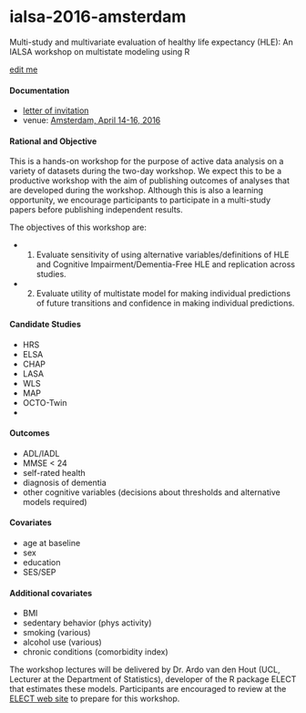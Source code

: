 # ialsa-2016-amsterdam
Multi-study and multivariate evaluation of healthy life expectancy (HLE): An IALSA workshop on multistate modeling using R 


[edit me](https://github.com/IALSA/ialsa-2016-amsterdam/edit/master/README.md)


#### Documentation
- [letter of invitation](./documentation/log/2016-03-02-invitation-letter.md)   
- venue: [Amsterdam, April 14-16, 2016](/documentation/venue.md)


#### Rational and Objective
This is a hands-on workshop for the purpose of active data analysis on a variety of datasets during the two-day workshop. We expect this to be a productive workshop with the aim of publishing outcomes of analyses that are developed during the workshop. Although this is also a learning opportunity, we encourage participants to participate in a multi-study papers before publishing independent results.

The objectives of this workshop are: 
* 1. Evaluate sensitivity of using alternative variables/definitions of HLE and Cognitive Impairment/Dementia-Free HLE and replication across studies.  
* 2. Evaluate utility of multistate model for making individual predictions of future transitions and confidence in making individual predictions.   


#### Candidate Studies
*  HRS   
*  ELSA  
*  CHAP  
*  LASA  
*  WLS  
*  MAP  
*  OCTO-Twin  
*  

#### Outcomes
* ADL/IADL
* MMSE < 24
* self-rated health
* diagnosis of dementia
* other cognitive variables (decisions about thresholds and alternative models required) 

#### Covariates
* age at baseline
* sex
* education
* SES/SEP 

#### Additional covariates
* BMI  
* sedentary behavior (phys activity)  
* smoking (various)  
* alcohol use (various)   
* chronic conditions (comorbidity index)



The workshop lectures will be delivered by Dr. Ardo van den Hout (UCL, Lecturer at the Department of Statistics), developer of the R package ELECT that estimates these models. Participants are encouraged to review at the [ELECT web site](http://www.ucl.ac.uk/~ucakadl/indexELECT.html ) to prepare for this workshop. 
